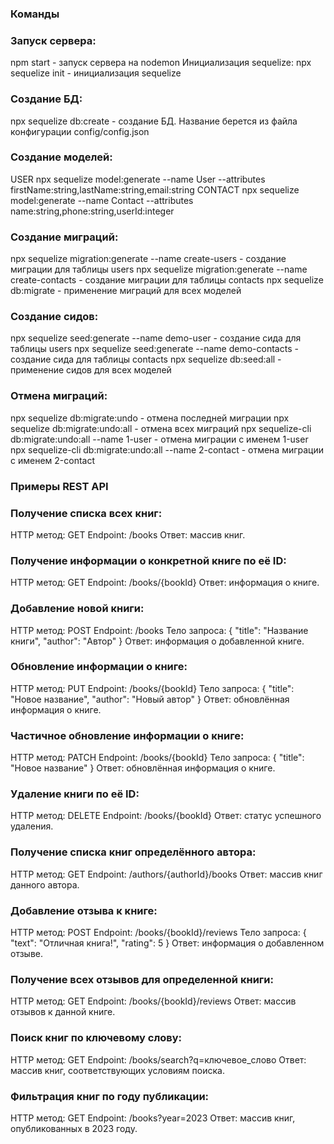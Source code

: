 ### Команды
### Запуск сервера:
npm start - запуск сервера на nodemon
Инициализация sequelize:
npx sequelize init - инициализация sequelize
### Создание БД:
npx sequelize db:create - создание БД. Название берется из файла конфигурации config/config.json
### Создание моделей:
USER
npx sequelize model:generate --name User --attributes firstName:string,lastName:string,email:string
CONTACT
npx sequelize model:generate --name Contact --attributes name:string,phone:string,userId:integer
### Создание миграций:
npx sequelize migration:generate --name create-users - создание миграции для таблицы users
npx sequelize migration:generate --name create-contacts - создание миграции для таблицы contacts
npx sequelize db:migrate - применение миграций для всех моделей
### Создание сидов:
npx sequelize seed:generate --name demo-user - создание сида для таблицы users
npx sequelize seed:generate --name demo-contacts - создание сида для таблицы contacts
npx sequelize db:seed:all - применение сидов для всех моделей
### Отмена миграций:
npx sequelize db:migrate:undo - отмена последней миграции
npx sequelize db:migrate:undo:all - отмена всех миграций
npx sequelize-cli db:migrate:undo:all --name 1-user - отмена миграции с именем 1-user
npx sequelize-cli db:migrate:undo:all --name 2-contact - отмена миграции с именем 2-contact
### Примеры REST API
### Получение списка всех книг:
HTTP метод: GET
Endpoint: /books
Ответ: массив книг.

### Получение информации о конкретной книге по её ID:
HTTP метод: GET
Endpoint: /books/{bookId}
Ответ: информация о книге.

### Добавление новой книги:
HTTP метод: POST
Endpoint: /books
Тело запроса: { "title": "Название книги", "author": "Автор" }
Ответ: информация о добавленной книге.

### Обновление информации о книге:
HTTP метод: PUT
Endpoint: /books/{bookId}
Тело запроса: { "title": "Новое название", "author": "Новый автор" }
Ответ: обновлённая информация о книге.

### Частичное обновление информации о книге:
HTTP метод: PATCH
Endpoint: /books/{bookId}
Тело запроса: { "title": "Новое название" }
Ответ: обновлённая информация о книге.

### Удаление книги по её ID:
HTTP метод: DELETE
Endpoint: /books/{bookId}
Ответ: статус успешного удаления.

### Получение списка книг определённого автора:
HTTP метод: GET
Endpoint: /authors/{authorId}/books
Ответ: массив книг данного автора.

### Добавление отзыва к книге:
HTTP метод: POST
Endpoint: /books/{bookId}/reviews
Тело запроса: { "text": "Отличная книга!", "rating": 5 }
Ответ: информация о добавленном отзыве.

### Получение всех отзывов для определенной книги:
HTTP метод: GET
Endpoint: /books/{bookId}/reviews
Ответ: массив отзывов к данной книге.

### Поиск книг по ключевому слову:
HTTP метод: GET
Endpoint: /books/search?q=ключевое_слово
Ответ: массив книг, соответствующих условиям поиска.

### Фильтрация книг по году публикации:
HTTP метод: GET
Endpoint: /books?year=2023
Ответ: массив книг, опубликованных в 2023 году.
